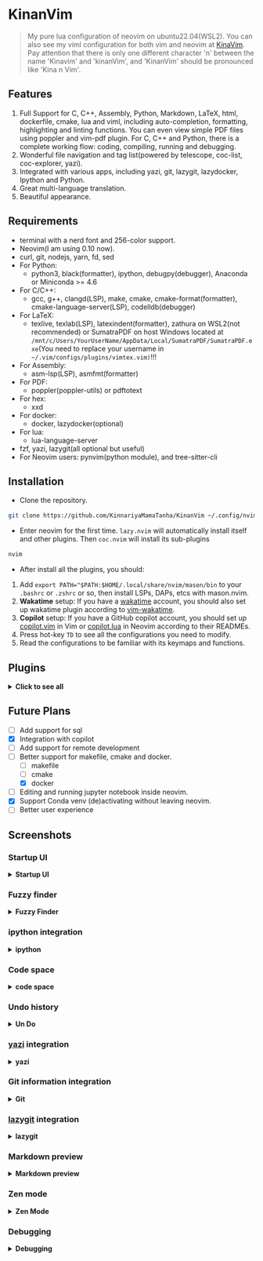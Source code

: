 # KinanVim

> My pure lua configuration of neovim on ubuntu22.04(WSL2). You can also see my viml configuration for both vim and neovim at [KinaVim](https://github.com/KinnariyaMamaTanha/KinaVim). Pay attention that there is only one different character 'n' between the name 'Kinavim' and 'kinanVim', and 'KinanVim' should be pronounced like 'Kina n Vim'.

## Features

1. Full Support for C, C++, Assembly, Python, Markdown, LaTeX, html, dockerfile, cmake, lua and viml, including auto-completion, formatting, highlighting and linting functions. You can even view simple PDF files using poppler and vim-pdf plugin. For C, C++ and Python, there is a complete working flow: coding, compiling, running and debugging.
2. Wonderful file navigation and tag list(powered by telescope, coc-list, coc-explorer, yazi).
3. Integrated with various apps, including yazi, git, lazygit, lazydocker, Ipython and Python.
4. Great multi-language translation.
5. Beautiful appearance.

## Requirements

- terminal with a nerd font and 256-color support.
- Neovim(I am using 0.10 now).
- curl, git, nodejs, yarn, fd, sed
- For Python:
    - python3, black(formatter), ipython, debugpy(debugger), Anaconda or Miniconda >= 4.6
- For C/C++:
    - gcc, g++, clangd(LSP), make, cmake, cmake-format(formatter), cmake-language-server(LSP), codelldb(debugger)
- For LaTeX:
    - texlive, texlab(LSP), latexindent(formatter), zathura on WSL2(not recommended) or SumatraPDF on host Windows located at `/mnt/c/Users/YourUserName/AppData/Local/SumatraPDF/SumatraPDF.exe`(You need to replace your username in `~/.vim/configs/plugins/vimtex.vim)`!!!
- For Assembly:
    - asm-lsp(LSP), asmfmt(formatter)
- For PDF:
    - poppler(poppler-utils) or pdftotext
- For hex:
    - xxd
- For docker:
    - docker, lazydocker(optional)
- For lua:
    - lua-language-server
- fzf, yazi, lazygit(all optional but useful)
- For Neovim users: pynvim(python module), and tree-sitter-cli

## Installation

- Clone the repository.

```bash
git clone https://github.com/KinnariyaMamaTanha/KinanVim ~/.config/nvim
```

- Enter neovim for the first time. `lazy.nvim` will automatically install itself and other plugins. Then `coc.nvim` will install its sub-plugins

```bash
nvim
```

- After install all the plugins, you should:

1. Add `export PATH="$PATH:$HOME/.local/share/nvim/mason/bin` to your `.bashrc` or `.zshrc` or so, then install LSPs, DAPs, etcs with mason.nvim.
2. **Wakatime** setup: If you have a [wakatime](https://wakatime.com/) account, you should also set up wakatime plugin according to [vim-wakatime](https://github.com/wakatime/vim-wakatime).
3. **Copilot** setup: If you have a GitHub copilot account, you should set up [copilot.vim](https://github.com/github/copilot.vim) in Vim or [copilot.lua](https://github.com/zbirenbaum/copilot.lua) in Neovim according to their READMEs.
4. Press hot-key `TD` to see all the configurations you need to modify.
5. Read the configurations to be familiar with its keymaps and functions.

## Plugins

<details>
  <summary><b>Click to see all</b></summary>

- [folke/lazy.nvim](https://github.com/folke/lazy.nvim)
- [neoclide/coc.nvim](https://github.com/neoclide/coc.nvim)
- [honza/vim-snippets](https://github.com/honza/vim-snippets)
- [rhysd/clever-f.vim](https://github.com/rhysd/clever-f.vim)
- [wakatime/vim-wakatime](https://github.com/wakatime/vim-wakatime)
- [kkvh/vim-docker-tools](https://github.com/kkvh/vim-docker-tools)
- [hotoo/pangu.vim](https://github.com/hotoo/pangu.vim)
- [lervag/vimtex](https://github.com/lervag/vimtex)
- [makerj/vim-pdf](https://github.com/makerj/vim-pdf)
- [mayanksuman/vim-notes-markdown](https://github.com/mayanksuman/vim-notes-markdown)
- [tpope/vim-fugitive](https://github.com/tpope/vim-fugitive)
- [dstein64/vim-startuptime](https://github.com/dstein64/vim-startuptime)
- [lambdalisue/vim-suda](https://github.com/lambdalisue/vim-suda)
- [HiPhish/rainbow-delimiters.nvim](https://github.com/HiPhish/rainbow-delimiters.nvim)
- [nvim-treesitter/nvim-treesitter](https://github.com/nvim-treesitter/nvim-treesitter)
- [navarasu/onedark.nvim](https://github.com/navarasu/onedark.nvim)
- [folke/tokyonight.nvim](https://github.com/folke/tokyonight.nvim)
- [Mofiqul/vscode.nvim](https://github.com/Mofiqul/vscode.nvim)
- [nvim-tree/nvim-web-devicons](https://github.com/nvim-tree/nvim-web-devicons)
- [nvim-lualine/lualine.nvim](https://github.com/nvim-lualine/lualine.nvim)
- [folke/twilight.nvim](https://github.com/folke/twilight.nvim)
- [folke/zen-mode.nvim](https://github.com/folke/zen-mode.nvim)
- [hedyhli/outline.nvim](https://github.com/hedyhli/outline.nvim)
- [natecraddock/workspaces.nvim](https://github.com/natecraddock/workspaces.nvim)
- [nvim-lua/plenary.nvim](https://github.com/nvim-lua/plenary.nvim)
- [nvim-telescope/telescope.nvim](https://github.com/nvim-telescope/telescope.nvim)
- [Bekaboo/dropbar.nvim](https://github.com/Bekaboo/dropbar.nvim)
- [akinsho/bufferline.nvim](https://github.com/akinsho/bufferline.nvim)
- [CRAG666/code_runner.nvim](https://github.com/CRAG666/code_runner.nvim)
- [numToStr/Comment.nvim](https://github.com/numToStr/Comment.nvim)
- [lukas-reineke/indent-blankline.nvim](https://github.com/lukas-reineke/indent-blankline.nvim)
- [akinsho/toggleterm.nvim](https://github.com/akinsho/toggleterm.nvim)
- [nvimdev/dashboard-nvim](https://github.com/nvimdev/dashboard-nvim)
- [kylechui/nvim-surround](https://github.com/kylechui/nvim-surround)
- [fedepujol/move.nvim](https://github.com/fedepujol/move.nvim)
- [MeanderingProgrammer/markdown.nvim](https://github.com/MeanderingProgrammer/markdown.nvim)
- [mfussenegger/nvim-dap](https://github.com/mfussenegger/nvim-dap)
- [nvim-neotest/nvim-nio](https://github.com/nvim-neotest/nvim-nio)
- [rcarriga/nvim-dap-ui](https://github.com/rcarriga/nvim-dap-ui)
- [mfussenegger/nvim-dap-python](https://github.com/mfussenegger/nvim-dap-python)
- [LunarVim/bigfile.nvim](https://github.com/LunarVim/bigfile.nvim)
- [gelguy/wilder.nvim](https://github.com/gelguy/wilder.nvim)
- [FabianWirth/search.nvim](https://github.com/FabianWirth/search.nvim)
- [debugloop/telescope-undo.nvim](https://github.com/debugloop/telescope-undo.nvim)
- [williamboman/mason.nvim](https://github.com/williamboman/mason.nvim)
- [stevearc/conform.nvim](https://github.com/stevearc/conform.nvim)
- [zbirenbaum/copilot.lua](https://github.com/zbirenbaum/copilot.lua)
- [kmontocam/nvim-conda](https://github.com/kmontocam/nvim-conda)
- [RaafatTurki/hex.nvim](https://github.com/RaafatTurki/hex.nvim)
- [potamides/pantran.nvim](https://github.com/potamides/pantran.nvim)
- [rcarriga/nvim-notify](https://github.com/rcarriga/nvim-notify)
- [Eandrju/cellular-automaton.nvim](https://github.com/Eandrju/cellular-automaton.nvim)
- [iqxd/vim-mine-sweeping](https://github.com/iqxd/vim-mine-sweeping)

<details>
  <summary><b>coc.nvim plugins</b></summary>

- [josa42/coc-sh](https://github.com/josa42/coc-sh)
- [neoclide/coc-json](https://github.com/neoclide/coc-json)
- [iamcco/coc-vimlsp](https://github.com/iamcco/coc-vimlsp)
- [fannheyward/coc-pyright](https://github.com/fannheyward/coc-pyright)
- [clangd/coc-clangd](https://github.com/clangd/coc-clangd)
- [fannheyward/coc-markdownlint](https://github.com/fannheyward/coc-markdownlint)
- [neoclide/coc-git](https://github.com/neoclide/coc-git)
- [weirongxu/coc-explorer](https://github.com/weirongxu/coc-explorer)
- [neoclide/coc-snippets](https://github.com/neoclide/coc-snippets)
- [bigshans/coc-word](https://github.com/bigshans/coc-word)
- [neoclide/coc-yank](https://github.com/neoclide/coc-yank)
- [yaegassy/coc-pydocstring](https://github.com/yaegassy/coc-pydocstring)
- [josa42/coc-docker](https://github.com/josa42/coc-docker)
- [fannheyward/coc-ecdict](https://github.com/fannheyward/coc-ecdict)
- [weirongxu/coc-webview](https://github.com/weirongxu/coc-webview)
- [weirongxu/coc-markdown-preview-enhanced](https://github.com/weirongxu/coc-markdown-preview-enhanced)
- [neoclide/coc-html](https://github.com/neoclide/coc-html)
- [fannheyward/coc-texlab](https://github.com/fannheyward/coc-texlab)
- [josa42/coc-lua](https://github.com/josa42/coc-lua)
- [neoclide/coc-pairs](https://github.com/neoclide/coc-pairs)

</details>

</details>

## Future Plans

- [ ] Add support for sql
- [x] Integration with copilot
- [ ] Add support for remote development
- [ ] Better support for makefile, cmake and docker.
  - [ ] makefile
  - [ ] cmake
  - [x] docker
- [ ] Editing and running jupyter notebook inside neovim.
- [x] Support Conda venv (de)activating without leaving neovim.
- [ ] Better user experience

## Screenshots

### Startup UI

<details>
  <summary><b>Startup UI</b></summary>

![neovim](./screenshots/13.png)

</details>

### Fuzzy finder

<details>
  <summary><b>Fuzzy Finder</b></summary>

![Neovim](./screenshots/16.png)

</details>

### ipython integration

<details>
  <summary><b>ipython</b></summary>

![neovim](./screenshots/19.png)

</details>

### Code space

<details>
  <summary><b>code space</b></summary>

![neovim](./screenshots/14.png)

</details>

### Undo history

<details>
  <summary><b>Un Do</b></summary>

![neovim](./screenshots/17.png)

</details>

### [yazi](https://github.com/sxyazi/yazi) integration

<details>
  <summary><b>yazi</b></summary>

![yazi](./screenshots/7.png)

</details>

### Git information integration

<details>
  <summary><b>Git</b></summary>

![vim](./screenshots/8.png)

</details>

### [lazygit](https://github.com/jesseduffield/lazygit) integration

<details>
  <summary><b>lazygit</b></summary>

![lazygit](./screenshots/9.png)

</details>

### Markdown preview

<details>
  <summary><b>Markdown preview</b></summary>

![neovim](./screenshots/12.png)

</details>

### Zen mode

<details>
  <summary><b>Zen Mode</b></summary>

![neovim](./screenshots/18.png)

</details>

### Debugging

<details>
  <summary><b>Debugging</b></summary>

![debug](./screenshots/15.png)

</details>
